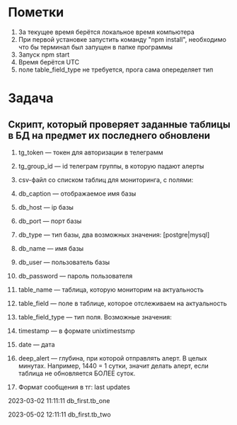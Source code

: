 # Пометки
1. За текущее время берётся локальное время компьютера
2. При первой установке запустить команду "npm install", необходимо что бы терминал был запущен в папке программы
3. Запуск npm start
4. Время берётся UTC
5. поле table_field_type не требуется, прога сама опеределяет тип

# Задача
Скрипт, который проверяет заданные таблицы в БД на предмет их последнего обновлени
-------------------------------------------------------------------------------------------------------------------------------------
1. tg_token — токен для авторизации в телеграмм
2. tg_group_id — id телеграм группы, в которую падают алерты
3. csv-файл со списком таблиц для мониторинга, с полями:

1. db_caption — отображаемое имя базы
2. db_host — ip базы
3. db_port — порт базы
4. db_type — тип базы, два возможных значения: [postgre|mysql]
5. db_name — имя базы
6. db_user — пользователь базы
7. db_password — пароль пользователя
8. table_name — таблица, которую мониторим на актуальность
9. table_field — поле в таблице, которое отслеживаем на актуальность

10. table_field_type — тип поля. Возможные значения:
  1. timestamp — в формате unixtimestsmp
  2. date — дата

11. deep_alert — глубина, при которой отправлять алерт. В целых минутах. Например, 1440 = 1 сутки, значит делать алерт, если таблица не обновляется БОЛЕЕ суток.

4. Формат сообщения в тг:
last updates

2023-03-02 11:11:11 db_first.tb_one

2023-05-02 12:11:11 db_first.tb_two
